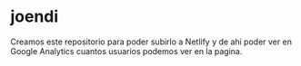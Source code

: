 # joendi
Creamos este repositorio para poder subirlo a Netlify y de ahi poder ver en Google Analytics cuantos usuarios podemos ver en la pagina.
